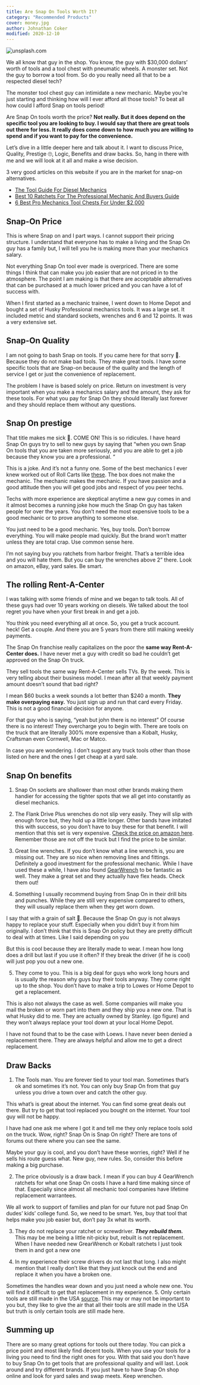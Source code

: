 ```yaml
---
title: Are Snap On Tools Worth It?
category: "Recommended Products"
cover: money.jpg
author: Johnathan Coker
modified: 2020-12-10
---
```


![unsplash.com](./money.jpg)

We all know that guy in the shop. You know, the guy with \$30,000 dollars’ worth of tools and a tool chest with pneumatic wheels. A monster set. Not the guy to borrow a tool from. So do you really need all that to be a respected diesel tech?

The monster tool chest guy can intimidate a new mechanic. Maybe you’re just starting and thinking how will I ever afford all those tools? To beat all how could I afford Snap on tools period!

Are Snap On tools worth the price? **Not really. But it does depend on the specific tool you are looking to buy. I would say that there are great tools out there for less. It really does come down to how much you are willing to spend and if you want to pay for the convenience.**

Let’s dive in a little deeper here and talk about it. I want to discuss Price, Quality, Prestige 🙄, Logic, Benefits and draw backs. So, hang in there with me and we will look at it all and make a wise decision.

3 very good articles on this website if you are in the market for snap-on alternatives.

- [The Tool Guide For Diesel Mechanics](/the-tool-guide-for-new-diesel-mechanics)
- [Best 10 Ratchets For The Professional Mechanic And Buyers Guide](/the-best-ratchet-for-professional-mechanics)
- [6 Best Pro Mechanics Tool Chests For Under \$2,000](/5-best-toolboxes-for-mechancis-under-2k)

## Snap-On Price

This is where Snap on and I part ways. I cannot support their pricing structure. I understand that everyone has to make a living and the Snap On guy has a family but, I will tell you he is making more than your mechanics salary.

Not everything Snap On tool ever made is overpriced. There are some things I think that can make you job easier that are not priced in to the atmosphere. The point I am making is that there are acceptable alternatives that can be purchased at a much lower priced and you can have a lot of success with.

When I first started as a mechanic trainee, I went down to Home Depot and bought a set of Husky Professional mechanics tools. It was a large set. It included metric and standard sockets, wrenches and 6 and 12 points. It was a very extensive set.

## Snap-On Quality

I am not going to bash Snap on tools. If you came here for that sorry 🙇‍. Because they do not make bad tools. They make great tools. I have some specific tools that are Snap-on because of the quality and the length of service I get or just the convenience of replacement.

The problem I have is based solely on price. Return on investment is very important when you make a mechanics salary and the amount, they ask for these tools. For what you pay for Snap On they should literally last forever and they should replace them without any questions.

## Snap On prestige

That title makes me sick 🤮. COME ON! This is so ridicules. I have heard Snap On guys try to sell to new guys by saying that “when you own Snap On tools that you are taken more seriously, and you are able to get a job because they know you are a professional. “

This is a joke. And it’s not a funny one. Some of the best mechanics I ever knew worked out of Roll Carts like [these](https://amzn.to/2KsOThv). The box does not make the mechanic. The mechanic makes the mechanic. If you have passion and a good attitude then you will get good jobs and respect of you peer techs.

Techs with more experience are skeptical anytime a new guy comes in and it almost becomes a running joke how much the Snap On guy has taken people for over the years. You don’t need the most expensive tools to be a good mechanic or to prove anything to someone else.

You just need to be a good mechanic. Yes, buy tools. Don’t borrow everything. You will make people mad quickly. But the brand won’t matter unless they are total crap. Use common sense here.

I’m not saying buy you ratchets from harbor freight. That’s a terrible idea and you will hate them. But you can buy the wrenches above 2” there. Look on amazon, eBay, yard sales. Be smart.

## The rolling Rent-A-Center

I was talking with some friends of mine and we began to talk tools. All of these guys had over 10 years working on diesels. We talked about the tool regret you have when your first break in and get a job.

You think you need everything all at once. So, you get a truck account. heck! Get a couple. And there you are 5 years from there still making weekly payments.

The Snap On franchise really capitalizes on the poor the **same way Rent-A-Center does.** I have never met a guy with credit so bad he couldn’t get approved on the Snap On truck.

They sell tools the same way Rent-A-Center sells TVs. By the week. This is very telling about their business model. I mean after all that weekly payment amount doesn’t sound that bad right?

I mean $60 bucks a week sounds a lot better than $240 a month. **They make overpaying easy.** You just sign up and run that card every Friday. This is not a good financial decision for anyone.

For that guy who is saying, “yeah but john there is no interest” Of course there is no interest! They overcharge you to begin with. There are tools on the truck that are literally 300% more expensive than a Kobalt, Husky, Craftsman even Cornwell, Mac or Matco.

In case you are wondering. I don’t suggest any truck tools other than those listed on here and the ones I get cheap at a yard sale.

## Snap On benefits

1. Snap On sockets are shallower than most other brands making them handier for accessing the tighter spots that we all get into constantly as diesel mechanics.

2. The Flank Drive Plus wrenches do not slip very easily. They will slip with enough force but, they hold up a little longer. Other bands have imitated this with success, so you don’t have to buy these for that benefit. I will mention that this set is very expensive. [Check the price on amazon here](https://amzn.to/2WEcBvH).
   Remember those are not off the truck but I find the price to be similar.

3. Great line wrenches. If you don’t know what a line wrench is, you are missing out. They are so nice when removing lines and fittings. Definitely a good investment for the professional mechanic. While I have used these a while, I have also found [GearWrench](https://amzn.to/34s3K34) to be fantastic as well. They make a great set and they actually have flex heads. Check them out!

4. Something I usually recommend buying from Snap On in their drill bits and punches. While they are still very expensive compared to others, they will usually replace them when they get worn down.

I say that with a grain of salt 🧂. Because the Snap On guy is not always happy to replace your stuff. Especially when you didn’t buy it from him originally. I don’t think that this is Snap On policy but they are pretty difficult to deal with at times. Like I said depending on you

But this is cool because they are literally made to wear. I mean how long does a drill but last if you use it often? If they break the driver (if he is cool) will just pop you out a new one.

5. They come to you. This is a big deal for guys who work long hours and is usually the reason why guys buy their tools anyway. They come right up to the shop. You don’t have to make a trip to Lowes or Home Depot to get a replacement.

This is also not always the case as well. Some companies will make you mail the broken or worn part into them and they ship you a new one. That is what Husky did to me. They are actually owned by Stanley. (go figure) and they won’t always replace your tool down at your local Home Depot.

I have not found that to be the case with Loews. I have never been denied a replacement there. They are always helpful and allow me to get a direct replacement.

## Draw Backs

1. The Tools man. You are forever tied to your tool man. Sometimes that’s ok and sometimes it’s not. You can only buy Snap On from that guy unless you drive a town over and catch the other guy.

This what’s is great about the internet. You can find some great deals out there. But try to get that tool replaced you bought on the internet. Your tool guy will not be happy.

I have had one ask me where I got it and tell me they only replace tools sold on the truck. Wow, right? Snap On is Snap On right? There are tons of forums out there where you can see the same.

Maybe your guy is cool, and you don’t have these worries, right? Well if he sells his route guess what. New guy, new rules. So, consider this before making a big purchase.

2. The price obviously is a draw back. I mean if you can buy 4 GearWrench ratchets for what one Snap On costs I have a hard time making since of that. Especially since almost all mechanic tool companies have lifetime replacement warrantees.

We all work to support of families and plan for our future not pad Snap On dudes’ kids’ college fund. So, we need to be smart. Yes, buy that tool that helps make you job easier but, don’t pay 3x what its worth.

3. They do not replace your ratchet or screwdriver. **_They rebuild them._** This may be me being a little nit-picky but, rebuilt is not replacement. When I have needed new GrearWrench or Kobalt ratchets I just took them in and got a new one

4. In my experience their screw drivers do not last that long. I also might mention that I really don’t like that they just knock out the end and replace it when you have a broken one.

Sometimes the handles wear down and you just need a whole new one. You will find it difficult to get that replacement in my experience. 5. Only certain tools are still made in the USA [source](https://allamericanreviews.com/snap-on-tools/). This may or may not be important to you but, they like to give the air that all their tools are still made in the USA but truth is only certain tools are still made here.

## Summing up

There are so many great options for tools out there today. You can pick a price point and most likely find decent tools. When you use your tools for a living you need to find the right ones for you. With that said you don’t have to buy Snap On to get tools that are professional quality and will last. Look around and try different brands. If you just have to have Snap On shop online and look for yard sales and swap meets. Keep wrenchen.
